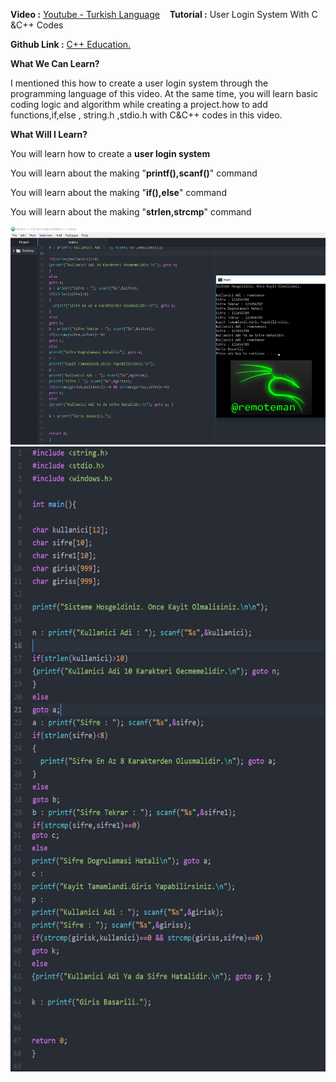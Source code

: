 
<b>Video :</b></b> <a href="https://www.youtube.com/watch?v=ReMw_0OQn7g" target="_blank">Youtube - Turkish Language</a> &nbsp;&nbsp; <b>Tutorial :</b> User Login System With C &C++ Codes&nbsp;&nbsp;<p><b>Github Link :</b> <a href="https://github.com/remoteman/c-programming-education" target="_blank">C++ Education.</a></p>

<b>What We Can Learn?</b>
<p>I mentioned this how to create a user login system through the programming language of this video. At the same time, you will learn basic coding logic and algorithm while creating a project.how to add functions,if,else , string.h ,stdio.h  with C&C++ codes in this video.</p>

<b>What Will I Learn?</b>
<p>You will learn how to create a <b>user login system</b></p>
<p>You will learn about the making "<b>printf(),scanf()</b>" command</p>
<p>You will learn about the making "<b>if(),else</b>" command</p>
<p>You will learn about the making "<b>strlen,strcmp</b>" command</p>

<img src="https://raw.githubusercontent.com/remoteman/c-programming-education/master/User%20Login%20System/Compiletool.png" width="700" height="350" >
<img src="https://raw.githubusercontent.com/remoteman/c-programming-education/master/User%20Login%20System/Code.png" width="700" height="1000" >
